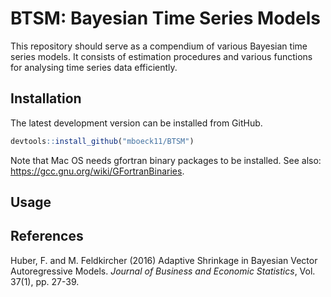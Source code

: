 # BTSM: Bayesian Time Series Models

<!-- badges: start -->
[//]: # "[![CRAN](http://www.r-pkg.org/badges/version/BGVAR)](https://cran.r-project.org/package=BGVAR)"
[//]: # "[![month](http://cranlogs.r-pkg.org/badges/BGVAR)](https://www.r-pkg.org/pkg/BGVAR)"
[//]: # "[![total](http://cranlogs.r-pkg.org/badges/grand-total/BGVAR)](https://www.r-pkg.org/pkg/BGVAR)"
<!-- badges: end -->

This repository should serve as a compendium of various Bayesian time series models. It consists of estimation procedures and various functions for analysing time series data efficiently.

## Installation

The latest development version can be installed from GitHub.

``` r
devtools::install_github("mboeck11/BTSM")
```

Note that Mac OS needs gfortran binary packages to be installed. See also: https://gcc.gnu.org/wiki/GFortranBinaries.

## Usage

## References

Huber, F. and M. Feldkircher (2016) Adaptive Shrinkage in Bayesian Vector Autoregressive Models. *Journal of Business and Economic Statistics*, Vol. 37(1), pp. 27-39.

